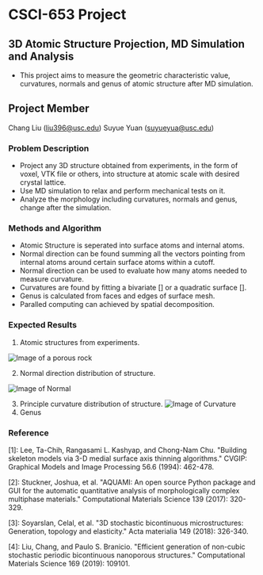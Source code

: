 # CSCI-653 Project
## 3D Atomic Structure Projection, MD Simulation and Analysis
- This project aims to measure the geometric characteristic value, curvatures, normals and genus of atomic structure after MD simulation. 

## **Project Member** ##
Chang Liu (liu396@usc.edu)
Suyue Yuan (suyueyua@usc.edu)

### Problem Description
- Project any 3D structure obtained from experiments, in the form of voxel, VTK file or others, into structure at atomic scale with desired crystal lattice. 
- Use MD simulation to relax and perform mechanical tests on it.
- Analyze the morphology including curvatures, normals and genus, change after the simulation. 
   
### Methods and Algorithm
- Atomic Structure is seperated into surface atoms and internal atoms.
- Normal direction can be found summing all the vectors pointing from internal atoms around certain surface atoms within a cutoff.  
- Normal direction can be used to evaluate how many atoms needed to measure curvature.  
- Curvatures are found by fitting a bivariate [] or a quadratic surface []. 
- Genus is calculated from faces and edges of surface mesh. 
- Paralled computing can achieved by spatial decomposition.

### Expected Results
1. Atomic structures from experiments.

![Image of a porous rock](https://github.com/liu396/CS653/blob/master/zhaxiong.png)

2. Normal direction distribution of structure. 

![Image of Normal](https://github.com/liu396/CS653/blob/master/xy_frame0.png)

3. Principle curvature distribution of structure.
![Image of Curvature](https://github.com/liu396/CS653/blob/master/45RD_matrix.png)
4. Genus 

### Reference
[1]: Lee, Ta-Chih, Rangasami L. Kashyap, and Chong-Nam Chu. "Building skeleton models via 3-D medial surface axis thinning algorithms." CVGIP: Graphical Models and Image Processing 56.6 (1994): 462-478.

[2]: Stuckner, Joshua, et al. "AQUAMI: An open source Python package and GUI for the automatic quantitative analysis of morphologically complex multiphase materials." Computational Materials Science 139 (2017): 320-329.

[3]: Soyarslan, Celal, et al. "3D stochastic bicontinuous microstructures: Generation, topology and elasticity." Acta materialia 149 (2018): 326-340.

[4]: Liu, Chang, and Paulo S. Branicio. "Efficient generation of non-cubic stochastic periodic bicontinuous nanoporous structures." Computational Materials Science 169 (2019): 109101.
